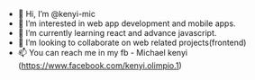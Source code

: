 - 👋 Hi, I’m @kenyi-mic
- 👀 I’m interested in web app development and mobile apps.
- 🌱 I’m currently learning react and advance javascript.
- 💞️ I’m looking to collaborate on web related projects(frontend)
- 📫 You can reach me in my fb - Michael kenyi (https://www.facebook.com/kenyi.olimpio.1) 

<!---
kenyi-mic/kenyi-mic is a ✨ special ✨ repository because its `README.md` (this file) appears on your GitHub profile.
You can click the Preview link to take a look at your changes.
--->
